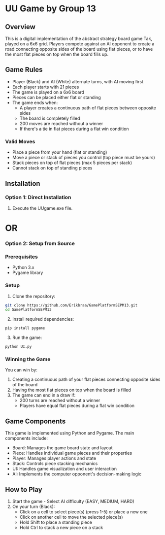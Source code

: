 # UU Game by Group 13

## Overview
This is a digital implementation of the abstract strategy board game Tak, played on a 6x6 grid. Players compete against an AI opponent to create a road connecting opposite sides of the board using flat pieces, or to have the most flat pieces on top when the board fills up.

## Game Rules
- Player (Black) and AI (White) alternate turns, with AI moving first
- Each player starts with 21 pieces
- The game is played on a 6x6 board
- Pieces can be placed either flat or standing
- The game ends when:
  - A player creates a continuous path of flat pieces between opposite sides
  - The board is completely filled
  - 200 moves are reached without a winner
  - If there's a tie in flat pieces during a flat win condition

### Valid Moves
- Place a piece from your hand (flat or standing)
- Move a piece or stack of pieces you control (top piece must be yours)
- Stack pieces on top of flat pieces (max 5 pieces per stack)
- Cannot stack on top of standing pieces

## Installation

### Option 1: Direct Installation
1. Execute the UUgame.exe file.

# OR

### Option 2: Setup from Source
### Prerequisites
- Python 3.x
- Pygame library

### Setup
1. Clone the repository:
```bash
git clone https://github.com/Erikbraa/GamePlatformSEPM13.git
cd GamePlatformSEPM13
```

2. Install required dependencies:
```bash
pip install pygame
```

3. Run the game:
```bash
python UI.py
```

### Winning the Game
You can win by:
1. Creating a continuous path of your flat pieces connecting opposite sides of the board
2. Having the most flat pieces on top when the board is filled
3. The game can end in a draw if:
   - 200 turns are reached without a winner
   - Players have equal flat pieces during a flat win condition

## Game Components
This game is implemented using Python and Pygame. The main components include:
- Board: Manages the game board state and layout
- Piece: Handles individual game pieces and their properties
- Player: Manages player actions and state
- Stack: Controls piece stacking mechanics
- UI: Handles game visualization and user interaction
- AI: Implements the computer opponent's decision-making logic

## How to Play
1. Start the game - Select AI difficulty (EASY, MEDIUM, HARD)
2. On your turn (Black):
    - Click on a cell to select piece(s) (press 1-5) or place a new one
    - Click on another cell to move the selected piece(s)
    - Hold Shift to place a standing piece
    - Hold Ctrl to stack a new piece on a stack